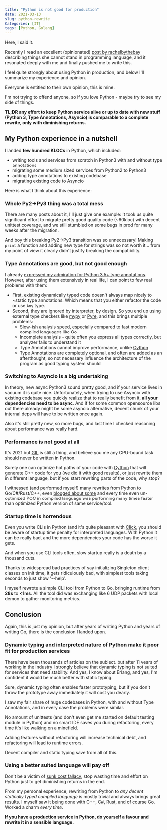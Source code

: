 ```yaml
---
title: "Python is not good for production"
date: 2021-03-13
slug: python-rewrite
Categories: [IT]
tags: [Python, Golang]
---
```


Here, I said it.

Recently I read an excellent (opinionated) [post by rachelbythebay](http://rachelbythebay.com/w/2021/02/22/lang/) describing
things she cannot stand in programming language, and it resonated deeply with me and finally pushed me to write this.

I feel quite strongly about using Python in production, and below I'll summarize my experience and opinion.

Everyone is entitled to their own opinion, this is mine.

I'm not trying to offend anyone, so if you love Python - maybe try to see my side of things.

**TL;DR any effort to keep Python service alive or up to date with new stuff (Python 3, Type Annotations, Asyncio) is comparable to a complete rewrite, only with diminishing returns.**


## My Python experience in a nutshell

I landed **few hundred KLOCs** in Python, which included:
* writing tools and services from scratch in Python3 with and without type annotations
* migrating some medium sized services from Python2 to Python3
* adding type annotations to existing codebase
* migrating existing code to Asyncio

Here is what I think about this experience:

### Whole Py2->Py3 thing was a total mess

There are many posts about it, I'll just give one example:
It took us quite significant effort to migrate pretty good quality code (~60kloc) with decent unittest coverage,
and we still stumbled on some bugs in prod for many weeks after the migration.

And boy this breaking Py2->Py3 transition was so unnecessary!
Making `print` a function and adding new type for strings was so not worth it... from my point of view it clearly didn't justify breaking the compatibility.

### Type Annotations are good, but not good enough

I already [expressed my admiration for Python 3.5+ type annotations](/it/python-typing/).
However, after using them extensively in real life, I can point to few real problems with them:
* First, existing dynamically typed code doesn't always map nicely to ~static type annotations. Which means that you either refactor the code or use `Any` type.
* Second, they are ignored by interpreter, by design. So you end up using external type checkers like [mypy](http://mypy-lang.org/) or [Pyre](https://pyre-check.org/), and this brings multiple problems:
    - Slow-ish analysis speed, especially compared to fast modern compiled languages like Go
    - Incomplete analysis - quite often you express all types correctly, but analyzer fails to understand it
    - Type Annotations cannot improve performance, unlike [Cython](https://cython.org/)
    - Type Annotations are completely optional, and often are added as an afterthought, so not necessary influence the architecture of the program as good typing system should


### Switching to Asyncio is a big undertaking

In theory, new async Python3 sound pretty good, and if your service lives in vacuum it is quite nice.
Unfortunately, when trying to use Asyncio with existing codebase you quickly realize that to really benefit from it,
**all your dependencies need to be async**. And if for some common opensource libs out there already might be some asyncio alternative,
decent chunk of your internal deps will have to be written once again.

Also it's still pretty new, so more bugs, and last time I checked reasoning about performance was really hard.


### Performance is not good at all

It's 2021 but [GIL](https://wiki.python.org/moin/GlobalInterpreterLock) is still a thing, and believe you me any CPU-bound task should never be written in Python.

Surely one can optimize hot paths of your code with [Cython](https://cython.org/) that will generate C++ code for you
(we did it with good results), or just rewrite them in different language, but if you start rewriting parts of the code, why stop?

I witnessed (and performed myself) many rewrites from Python to Go/C#/Rust/C++, even [blogged about some](/it/go-carbon/)
and every time even un-optimized POC in compiled language was performing many times faster than
optimized Python version of same service/tool.

### Startup time is horrendous

Even you write CLIs in Python (and it's quite pleasant with [Click](https://click.palletsprojects.com/), you should be aware of startup time penalty for interpreted languages.
With Python it can be really bad, and the more dependencies your code has the worse it gets.

And when you use CLI tools often, slow startup really is a death by a thousand cuts.

Thanks to widespread bad practices of say initializing Singleton client classes on init time, it gets ridiculously bad, with simplest tools taking seconds to just show '--help'.

I myself rewrote a simple CLI tool from Python to Go, bringing runtime from **28s** to **<1ms**.
All the tool did was exchanging like 6 UDP packets with local demon to gather monitoring metrics.


## Conclusion

Again, this is just my opinion, but after years of writing Python and years of writing Go, there is the conclusion I landed upon.

### Dynamic typing and interpreted nature of Python make it poor fit for production services

There have been thousands of articles on the subject, but after 11 years of working in the industry
I strongly believe that dynamic typing is not suited for services that need stability.
And yes, I know about Erlang, and yes, I'm confident it would be much better with static typing.

Sure, dynamic typing often enables faster prototyping, but if you don't throw the prototype away immediately it will cost you dearly.

I saw my fair share of huge codebases in Python, with and without Type Annotations, and in every case the problems were similar.

No amount of unittests (and don't even get me started on default testing module in Python)
and no smart IDE saves you during refactoring, every time it's like walking on a minefield.

Adding features without refactoring will increase technical debt, and refactoring will lead to runtime errors.

Decent compiler and static typing save from all of this.

### Using a better suited language will pay off

Don't be a victim of [sunk cost fallacy](https://en.wikipedia.org/wiki/Sunk_cost#Fallacy_effect), stop wasting time and effort
on Python just to get diminishing returns in the end.

From my personal experience, rewriting from Python to *any decent statically typed compiled language* is mostly trivial and always brings great results. I myself saw it being done with C++, C#, Rust, and of course Go. Worked a charm *every time*.

**If you have a production service in Python, do yourself a favour and rewrite it in a sensible language.**
